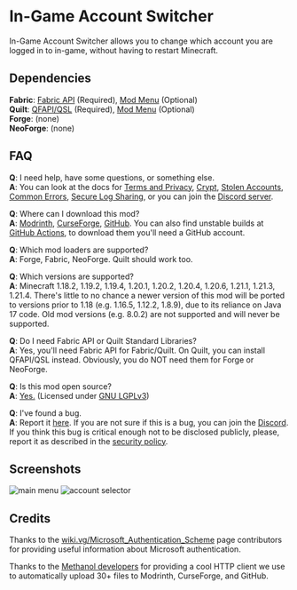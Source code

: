 # In-Game Account Switcher

In-Game Account Switcher allows you to change which account you are logged in to in-game,
without having to restart Minecraft.

## Dependencies

**Fabric**: [Fabric API](https://modrinth.com/mod/fabric-api) (Required),
[Mod Menu](https://modrinth.com/mod/modmenu) (Optional)  
**Quilt**: [QFAPI/QSL](https://modrinth.com/mod/qsl) (Required),
[Mod Menu](https://modrinth.com/mod/modmenu) (Optional)  
**Forge**: (none)  
**NeoForge**: (none)

## FAQ

**Q**: I need help, have some questions, or something else.  
**A**: You can look at the docs for
[Terms and Privacy](https://github.com/The-Fireplace-Minecraft-Mods/In-Game-Account-Switcher/blob/main/docs/TERMS.md),
[Crypt](https://github.com/The-Fireplace-Minecraft-Mods/In-Game-Account-Switcher/blob/main/docs/CRYPT.md),
[Stolen Accounts](https://github.com/The-Fireplace-Minecraft-Mods/In-Game-Account-Switcher/blob/main/docs/STOLEN.md),
[Common Errors](https://github.com/The-Fireplace-Minecraft-Mods/In-Game-Account-Switcher/blob/main/docs/ERRORS.md),
[Secure Log Sharing](https://github.com/The-Fireplace-Minecraft-Mods/In-Game-Account-Switcher/blob/main/docs/LOG_SHARING.md),
or you can join the [Discord server](https://discord.gg/TpU2nEkSPk).

**Q**: Where can I download this mod?  
**A**: [Modrinth](https://modrinth.com/mod/in-game-account-switcher),
[CurseForge](https://www.curseforge.com/minecraft/mc-mods/in-game-account-switcher),
[GitHub](https://github.com/The-Fireplace-Minecraft-Mods/In-Game-Account-Switcher).
You can also find unstable builds at [GitHub Actions](https://github.com/The-Fireplace-Minecraft-Mods/In-Game-Account-Switcher/actions),
to download them you'll need a GitHub account.

**Q**: Which mod loaders are supported?  
**A**: Forge, Fabric, NeoForge. Quilt should work too.

**Q**: Which versions are supported?  
**A**: Minecraft 1.18.2, 1.19.2, 1.19.4, 1.20.1, 1.20.2, 1.20.4, 1.20.6, 1.21.1, 1.21.3, 1.21.4.
There's little to no chance a newer version of this mod will be ported to versions prior to 1.18
(e.g. 1.16.5, 1.12.2, 1.8.9), due to its reliance on Java 17 code.
Old mod versions (e.g. 8.0.2) are not supported and will never be supported.

**Q**: Do I need Fabric API or Quilt Standard Libraries?  
**A**: Yes, you'll need Fabric API for Fabric/Quilt. On Quilt, you can install QFAPI/QSL instead.
Obviously, you do NOT need them for Forge or NeoForge.

**Q**: Is this mod open source?  
**A**: [Yes.](https://github.com/The-Fireplace-Minecraft-Mods/In-Game-Account-Switcher) (Licensed
under [GNU LGPLv3](https://github.com/The-Fireplace-Minecraft-Mods/In-Game-Account-Switcher/blob/main/LICENSE))

**Q**: I've found a bug.  
**A**: Report it [here](https://github.com/The-Fireplace-Minecraft-Mods/In-Game-Account-Switcher/issues). If you are
not sure if this is a bug, you can join the [Discord](https://discord.gg/TpU2nEkSPk). If you think this bug is
critical enough not to be disclosed publicly, please, report it as described in the
[security policy](https://github.com/The-Fireplace-Minecraft-Mods/In-Game-Account-Switcher/blob/main/SECURITY.md).

## Screenshots

![main menu](https://i.imgur.com/DX06VoG.png)
![account selector](https://i.imgur.com/5hiQ6Om.png)

## Credits

Thanks to the [wiki.vg/Microsoft_Authentication_Scheme](https://wiki.vg/Microsoft_Authentication_Scheme)
page contributors for providing useful information about Microsoft authentication.

Thanks to the [Methanol developers](https://github.com/mizosoft/methanol) for providing
a cool HTTP client we use to automatically upload 30+ files to Modrinth, CurseForge, and GitHub.
